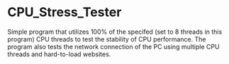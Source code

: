 # CPU_Stress_Tester
Simple program that utilizes 100% of the specifed (set to 8 threads in this program) CPU threads to test the stability of CPU performance.
The program also tests the network connection of the PC using multiple CPU threads and hard-to-load websites.
